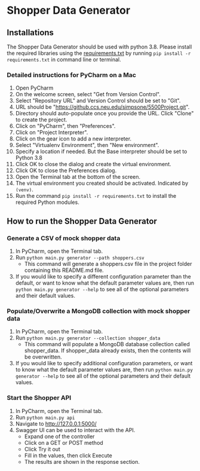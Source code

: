 # Shopper Data Generator

## Installations
The Shopper Data Generator should be used with python 3.8.
Please install the required libraries using the [requirements.txt](requirements.txt) by running 
`pip install -r requirements.txt` in command line or terminal.

### Detailed instructions for PyCharm on a Mac
1. Open PyCharm
2. On the welcome screen, select "Get from Version Control".
3. Select "Repository URL" and Version Control should be set to "Git".
4. URL should be "https://github.ccs.neu.edu/simpsone/5500Project.git".
5. Directory should auto-populate once you provide the URL. Click "Clone" to create the project.
6. Click on "PyCharm", then "Preferences".
7. Click on "Project Interpreter".
8. Click on the gear icon to add a new interpreter.
9. Select "Virtualenv Environment", then "New environment".
10. Specify a location if needed. But the Base interpreter should be set to Python 3.8
11. Click OK to close the dialog and create the virtual environment.
12. Click OK to close the Preferences dialog.
13. Open the Terminal tab at the bottom of the screen.
14. The virtual environment you created should be activated. Indicated by `(venv)`.
14. Run the command `pip install -r requirements.txt` to install the required Python modules.

## How to run the Shopper Data Generator
### Generate a CSV of mock shopper data
1. In PyCharm, open the Terminal tab.
2. Run `python main.py generator --path shoppers.csv`
   - This command will generate a shoppers.csv file in the project folder containing this README.md file.
3. If you would like to specify a different configuration parameter than the default, or want to know what the default parameter values are, then run `python main.py generator --help` to see all of the optional parameters and their default values.

### Populate/Overwrite a MongoDB collection with mock shopper data
1. In PyCharm, open the Terminal tab.
2. Run `python main.py generator --collection shopper_data`
   - This command will populate a MongoDB database collection called shopper_data. If shopper_data already exists, then the contents will be overwritten.
3. If you would like to specify additional configuration parameters, or want to know what the default parameter values are, then run `python main.py generator --help` to see all of the optional parameters and their default values.

### Start the Shopper API
1. In PyCharm, open the Terminal tab.
2. Run `python main.py api`
3. Navigate to http://127.0.0.1:5000/
4. Swagger UI can be used to interact with the API.
   - Expand one of the controller
   - Click on a GET or POST method
   - Click Try it out
   - Fill in the values, then click Execute
   - The results are shown in the response section.
